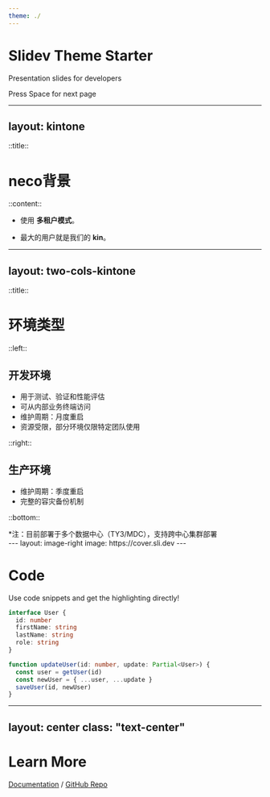 ```yaml
---
theme: ./
---
```


# Slidev Theme Starter

Presentation slides for developers

<div class="pt-12">
  <span @click="$slidev.nav.next" class="px-2 py-1 rounded cursor-pointer" flex="~ justify-center items-center gap-2" hover="bg-white bg-opacity-10">
    Press Space for next page <div class="i-carbon:arrow-right inline-block"/>
  </span>
</div>

---
layout: kintone
---

::title::

# neco背景

::content::

<div class="mt-16">

- 使用 **多租户模式**。

- 最大的用户就是我们的 **kin**。
  
</div>

---
layout: two-cols-kintone
---

::title::

# 环境类型

::left::

## 开发环境 <carbon-development class="inline"/>

- 用于测试、验证和性能评估
- 可从内部业务终端访问
- 维护周期：月度重启
- 资源受限，部分环境仅限特定团队使用

::right::

## 生产环境 <carbon-cloud class="inline"/>

- 维护周期：季度重启
- 完整的容灾备份机制

::bottom::
<div class="ft-12 text-gray-500">
*注：目前部署于多个数据中心（TY3/MDC），支持跨中心集群部署
</div>
---
layout: image-right
image: https://cover.sli.dev
---

# Code

Use code snippets and get the highlighting directly!

```ts
interface User {
  id: number
  firstName: string
  lastName: string
  role: string
}

function updateUser(id: number, update: Partial<User>) {
  const user = getUser(id)
  const newUser = { ...user, ...update }
  saveUser(id, newUser)
}
```

---
layout: center
class: "text-center"
---

# Learn More

[Documentation](https://sli.dev) / [GitHub Repo](https://github.com/slidevjs/slidev)

